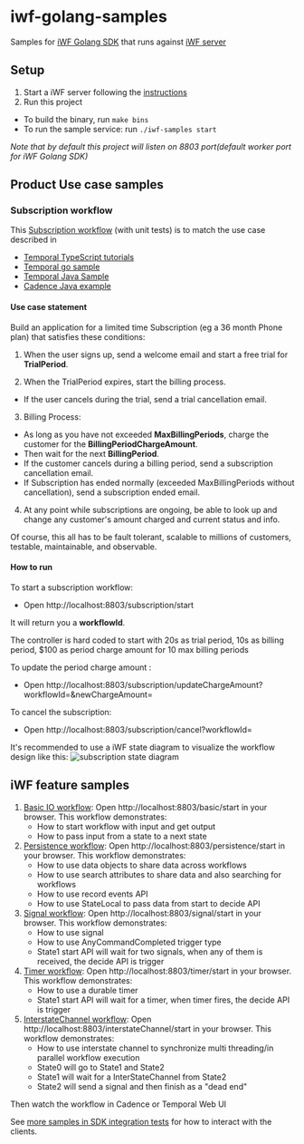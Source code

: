 # iwf-golang-samples

Samples for [iWF Golang SDK](https://github.com/indeedeng/iwf-golang-sdk) that runs
against [iWF server](https://github.com/indeedeng/iwf)

## Setup

1. Start a iWF server following the [instructions](https://github.com/indeedeng/iwf#how-to-run-this-server)
2. Run this project
  * To build the binary, run `make bins` 
  * To run the sample service: run `./iwf-samples start`

_Note that by default this project will listen on 8803 port(default worker port for iWF Golang SDK)_

## Product Use case samples

### Subscription workflow

This [Subscription workflow](https://github.com/indeedeng/iwf-golang-samples/tree/main/workflows/subscription) (with unit tests) is to match the use case described in
* [Temporal TypeScript tutorials](https://learn.temporal.io/tutorials/typescript/subscriptions/)
* [Temporal go sample](https://github.com/temporalio/subscription-workflow-project-template-go)
* [Temporal Java Sample](https://github.com/temporalio/subscription-workflow-project-template-java)
* [Cadence Java example](https://cadenceworkflow.io/docs/concepts/workflows/#example)

#### Use case statement
Build an application for a limited time Subscription (eg a 36 month Phone plan) that satisfies these conditions:

1. When the user signs up, send a welcome email and start a free trial for **TrialPeriod**.

2. When the TrialPeriod expires, start the billing process. 
 * If the user cancels during the trial, send a trial cancellation email.

3. Billing Process:
 * As long as you have not exceeded **MaxBillingPeriods**, charge the customer for the **BillingPeriodChargeAmount**.
 * Then wait for the next **BillingPeriod**.
 * If the customer cancels during a billing period, send a subscription cancellation email.
 * If Subscription has ended normally (exceeded MaxBillingPeriods without cancellation), send a subscription ended email.

4. At any point while subscriptions are ongoing, be able to look up and change any customer's amount charged and current status and info. 

Of course, this all has to be fault tolerant, scalable to millions of customers, testable, maintainable, and observable.

#### How to run


To start a subscription workflow:
* Open http://localhost:8803/subscription/start

It will return you a **workflowId**.

The controller is hard coded to start with 20s as trial period, 10s as billing period, $100 as period charge amount for 10 max billing periods

To update the period charge amount :
* Open http://localhost:8803/subscription/updateChargeAmount?workflowId=<TheWorkflowId>&newChargeAmount=<The new amount>

To cancel the subscription:
* Open http://localhost:8803/subscription/cancel?workflowId=<TheWorkflowId>

It's recommended to use a iWF state diagram to visualize the workflow design like this:
![subscription state diagram](https://user-images.githubusercontent.com/4523955/217110240-5dfe1d33-0b7c-49f2-8c12-b0d91c4eb970.png)

## iWF feature samples

1. [Basic IO workflow](https://github.com/indeedeng/iwf-golang-samples/tree/main/workflows/basic):
   Open http://localhost:8803/basic/start in your browser. This workflow demonstrates:
    * How to start workflow with input and get output
    * How to pass input from a state to a next state
2. [Persistence workflow](https://github.com/indeedeng/iwf-golang-samples/tree/main/workflows/persistence):
   Open http://localhost:8803/persistence/start in your browser. This workflow demonstrates:
    * How to use data objects to share data across workflows
    * How to use search attributes to share data and also searching for workflows
    * How to use record events API
    * How to use StateLocal to pass data from start to decide API
3. [Signal workflow](https://github.com/indeedeng/iwf-golang-samples/tree/main/workflows/signal):
   Open http://localhost:8803/signal/start in your browser. This workflow demonstrates:
    * How to use signal
    * How to use AnyCommandCompleted trigger type
    * State1 start API will wait for two signals, when any of them is received, the decide API is trigger
4. [Timer workflow](https://github.com/indeedeng/iwf-golang-samples/tree/main/workflows/timer):
   Open http://localhost:8803/timer/start in your browser. This workflow demonstrates:
    * How to use a durable timer
    * State1 start API will wait for a timer, when timer fires, the decide API is trigger
5. [InterstateChannel workflow](https://github.com/indeedeng/iwf-golang-samples/tree/main/workflows/interstate):
   Open http://localhost:8803/interstateChannel/start in your browser. This workflow demonstrates:
    * How to use interstate channel to synchronize multi threading/in parallel workflow execution
    * State0 will go to State1 and State2
    * State1 will wait for a InterStateChannel from State2
    * State2 will send a signal and then finish as a "dead end"

Then watch the workflow in Cadence or Temporal Web UI

See [more samples in SDK integration tests](https://github.com/indeedeng/iwf-golang-sdk/tree/main/integ) for how to interact with the clients.

